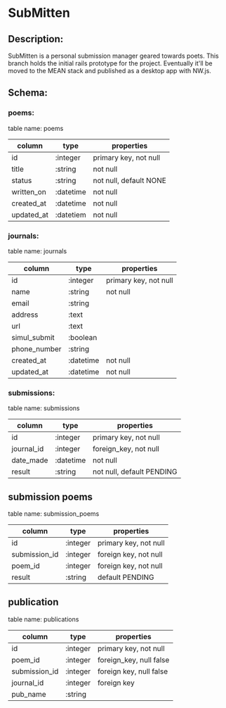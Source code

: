 # SubMitten

## Description:

SubMitten is a personal submission manager geared towards poets.  This
branch holds the initial rails prototype for the project.  Eventually it'll be moved to the MEAN stack and published as a desktop app with NW.js.

## Schema:

### poems:

table name: poems


 column     | type      | properties            |
------------|-----------|-----------------------|
 id        | :integer  | primary key, not null
 title     | :string   | not null
 status    | :string   | not null, default NONE
 written_on| :datetime | not null
 created_at| :datetime | not null
 updated_at| :datetiem | not null

### journals:

table name: journals

column      | type      | properties            |
------------|-----------|-----------------------|
id          | :integer  | primary key, not null |
name        | :string   | not null              |
email       | :string   |                       |
address     | :text     |                       |
url         | :text     |                       |
simul_submit| :boolean  |                       |
phone_number| :string   |                       |
created_at  | :datetime | not null              |
updated_at  | :datetime | not null              |

### submissions:

table name: submissions

column      | type      | properties            |
------------|-----------|-----------------------|
id          | :integer  | primary key, not null |
journal_id  | :integer  | foreign_key, not null |
date_made   | :datetime | not null              |
result      | :string   | not null, default PENDING |

## submission poems

table name: submission_poems

column        | type      | properties            |
--------------|-----------|-----------------------|
id            | :integer  | primary key, not null |
submission_id | :integer  | foreign key, not null |
poem_id       | :integer  | foreign key, not null |
result        | :string   | default PENDING       |

## publication

table name: publications

column        | type      | properties              |
--------------|-----------|-------------------------|
id            | :integer  | primary key, not null   |
poem_id       | :integer  | foreign_key, null false |
submission_id | :integer  | foreign key, null false |
journal_id    | :integer  | foreign key             |
pub_name      | :string   |                         |
